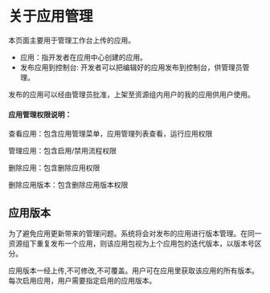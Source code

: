 # 关于应用管理
本页面主要用于管理工作台上传的应用。

- 应用：指开发者在应用中心创建的应用。
 - 发布应用到控制台: 开发者可以把编辑好的应用发布到控制台，供管理员管理。
  

发布的应用可以经由管理员批准，上架至资源组内用户的我的应用供用户使用。

#### 应用管理权限说明：

查看应用：包含应用管理菜单，应用管理列表查看，运行应用权限

管理应用：包含启用/禁用流程权限

删除应用：包含删除应用权限

删除应用版本：包含删除应用版本权限




## 应用版本
为了避免应用更新带来的管理问题。系统将会对发布的应用进行版本管理。在同一资源组下重复发布一个应用，则该应用包视为上个应用包的迭代版本，以版本号区分。

应用版本一经上传,不可修改,不可覆盖。用户可在应用里获取该应用的所有版本。
每次启用应用，用户需要指定启用的应用版本。

